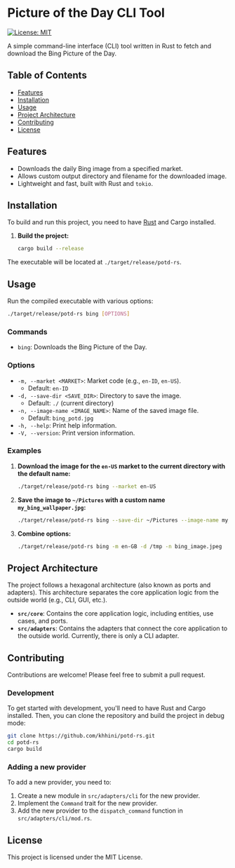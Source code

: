 # Picture of the Day CLI Tool

[![License: MIT](https://img.shields.io/badge/License-MIT-yellow.svg)](https://opensource.org/licenses/MIT)

A simple command-line interface (CLI) tool written in Rust to fetch and download the Bing Picture of the Day.

## Table of Contents

- [Features](#features)
- [Installation](#installation)
- [Usage](#usage)
- [Project Architecture](#project-architecture)
- [Contributing](#contributing)
- [License](#license)

## Features

*   Downloads the daily Bing image from a specified market.
*   Allows custom output directory and filename for the downloaded image.
*   Lightweight and fast, built with Rust and `tokio`.

## Installation

To build and run this project, you need to have [Rust](https://www.rust-lang.org/tools/install) and Cargo installed.

1.  **Build the project:**
    ```bash
    cargo build --release
    ```

The executable will be located at `./target/release/potd-rs`.

## Usage

Run the compiled executable with various options:

```bash
./target/release/potd-rs bing [OPTIONS]
```

### Commands

- `bing`: Downloads the Bing Picture of the Day.

### Options

*   `-m, --market <MARKET>`: Market code (e.g., `en-ID`, `en-US`).
    *   Default: `en-ID`
*   `-d, --save-dir <SAVE_DIR>`: Directory to save the image.
    *   Default: `./` (current directory)
*   `-n, --image-name <IMAGE_NAME>`: Name of the saved image file.
    *   Default: `bing_potd.jpg`
*   `-h, --help`: Print help information.
*   `-V, --version`: Print version information.

### Examples

1.  **Download the image for the `en-US` market to the current directory with the default name:**
    ```bash
    ./target/release/potd-rs bing --market en-US
    ```

2.  **Save the image to `~/Pictures` with a custom name `my_bing_wallpaper.jpg`:**
    ```bash
    ./target/release/potd-rs bing --save-dir ~/Pictures --image-name my_bing_wallpaper.jpg
    ```

3.  **Combine options:**
    ```bash
    ./target/release/potd-rs bing -m en-GB -d /tmp -n bing_image.jpeg
    ```

## Project Architecture

The project follows a hexagonal architecture (also known as ports and adapters). This architecture separates the core application logic from the outside world (e.g., CLI, GUI, etc.).

- **`src/core`**: Contains the core application logic, including entities, use cases, and ports.
- **`src/adapters`**: Contains the adapters that connect the core application to the outside world. Currently, there is only a CLI adapter.

## Contributing

Contributions are welcome! Please feel free to submit a pull request.

### Development

To get started with development, you'll need to have Rust and Cargo installed. Then, you can clone the repository and build the project in debug mode:

```bash
git clone https://github.com/khhini/potd-rs.git
cd potd-rs
cargo build
```

### Adding a new provider

To add a new provider, you need to:

1.  Create a new module in `src/adapters/cli` for the new provider.
2.  Implement the `Command` trait for the new provider.
3.  Add the new provider to the `dispatch_command` function in `src/adapters/cli/mod.rs`.

## License

This project is licensed under the MIT License.
